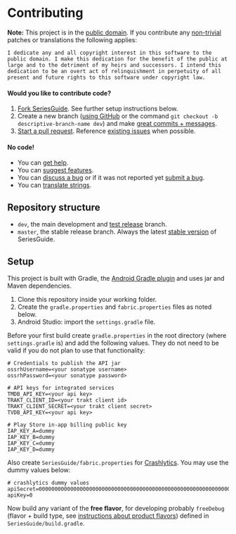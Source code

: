 Contributing
============

**Note:** This project is in the [public domain](UNLICENSE). If you contribute any [non-trivial][15]
patches or translations the following applies:

    I dedicate any and all copyright interest in this software to the
    public domain. I make this dedication for the benefit of the public at
    large and to the detriment of my heirs and successors. I intend this
    dedication to be an overt act of relinquishment in perpetuity of all
    present and future rights to this software under copyright law.

#### Would you like to contribute code?

1. [Fork SeriesGuide][11]. See further setup instructions below.
2. Create a new branch ([using GitHub][14] or the command `git checkout -b descriptive-branch-name dev`) and make [great commits + messages][10].
3. [Start a pull request][6]. Reference [existing issues][7] when possible.

#### No code!
* You can [get help][12].
* You can [suggest features][9].
* You can [discuss a bug][7] or if it was not reported yet [submit a bug][8].
* You can [translate strings][4].

Repository structure
--------------------

- `dev`, the main development and [test release][2] branch.
- `master`, the stable release branch. Always the latest [stable version][1] of SeriesGuide.

Setup
-----

This project is built with Gradle, the [Android Gradle plugin][3] and uses jar and Maven dependencies.

1. Clone this repository inside your working folder.
2. Create the `gradle.properties` and `fabric.properties` files as noted below.
3. Android Studio: import the `settings.gradle` file.

Before your first build create `gradle.properties` in the root directory (where `settings.gradle` is) and add the following values. They do not need to be valid if you do not plan to use that functionality:

```
# Credentials to publish the API jar
ossrhUsername=<your sonatype username>
ossrhPassword=<your sonatype password>

# API keys for integrated services
TMDB_API_KEY=<your api key>
TRAKT_CLIENT_ID=<your trakt client id>
TRAKT_CLIENT_SECRET=<your trakt client secret>
TVDB_API_KEY=<your api key>

# Play Store in-app billing public key
IAP_KEY_A=dummy
IAP_KEY_B=dummy
IAP_KEY_C=dummy
IAP_KEY_D=dummy
```

Also create `SeriesGuide/fabric.properties` for [Crashlytics][13]. You may use the dummy values below:

```
# crashlytics dummy values
apiSecret=0000000000000000000000000000000000000000000000000000000000000000
apiKey=0
```

Now build any variant of the **free flavor**, for developing probably `freeDebug` (flavor + build type, see [instructions about product flavors][5]) defined in `SeriesGuide/build.gradle`.

 [1]: https://seriesgui.de
 [2]: https://github.com/UweTrottmann/SeriesGuide/wiki/Beta
 [3]: http://tools.android.com/tech-docs/new-build-system/user-guide
 [4]: https://crowdin.com/project/seriesguide-translations
 [5]: http://tools.android.com/tech-docs/new-build-system/user-guide#TOC-Product-flavors
 [6]: https://github.com/UweTrottmann/SeriesGuide/compare
 [7]: https://github.com/UweTrottmann/SeriesGuide/issues
 [8]: https://github.com/UweTrottmann/SeriesGuide/issues/new
 [9]: https://seriesguide.uservoice.com
 [10]: http://robots.thoughtbot.com/post/48933156625/5-useful-tips-for-a-better-commit-message
 [11]: https://github.com/UweTrottmann/SeriesGuide/fork
 [12]: https://seriesgui.de/help
 [13]: https://get.fabric.io/crashlytics
 [14]: https://help.github.com/articles/creating-and-deleting-branches-within-your-repository/
 [15]: http://www.gnu.org/prep/maintain/maintain.html#Legally-Significant
 